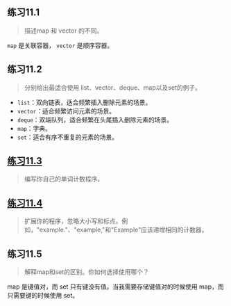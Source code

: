 ## 练习11.1

> 描述map 和 vector 的不同。

`map` 是关联容器， `vector` 是顺序容器。

## 练习11.2

> 分别给出最适合使用 list、vector、deque、map以及set的例子。

* `list`：双向链表，适合频繁插入删除元素的场景。
* `vector`：适合频繁访问元素的场景。
* `deque`：双端队列，适合频繁在头尾插入删除元素的场景。
* `map`：字典。
* `set`：适合有序不重复的元素的场景。

## [练习11.3](11.3.cpp)

> 编写你自己的单词计数程序。

## [练习11.4](11.4.cpp)

> 扩展你的程序，忽略大小写和标点。例如，"example."、"example,"和"Example"应该递增相同的计数器。

## 练习11.5

> 解释map和set的区别。你如何选择使用哪个？

map 是键值对，而 set 只有键没有值。当我需要存储键值对的时候使用 map，而只需要键的时候使用 set。